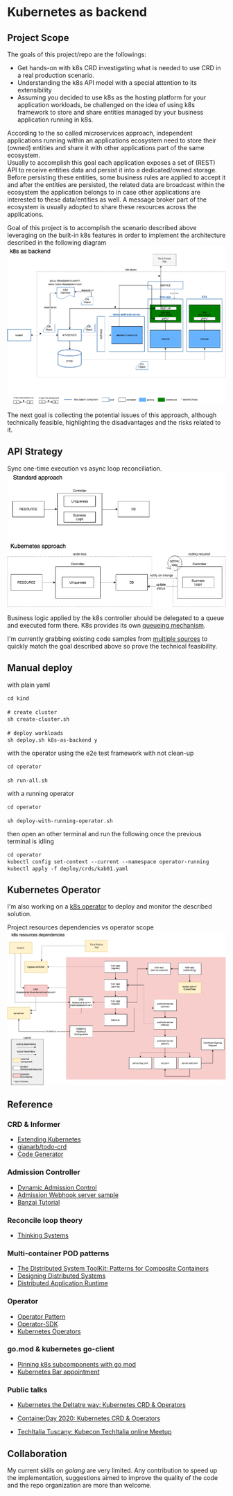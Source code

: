 # Kubernetes as backend

## Project Scope
The goals of this project/repo are the followings:
- Get hands-on with k8s CRD investigating what is needed to use CRD in a real production scenario.
- Understanding the k8s API model with a special attention to its extensibility
- Assuming you decided to use k8s as the hosting platform for your application workloads, be challenged on the idea of using k8s framework to store and share entities managed by your business application running in k8s.

According to the so called microservices approach, independent applications running within an applications ecosystem need to store their (owned) entities and share it with other applications part of the same ecosystem.  
Usually to accomplish this goal each application exposes a set of (REST) API to receive entities data and persist it into a dedicated/owned storage.  
Before persisting these entities, some business rules are applied to accept it and after the entities are persisted, the related data are broadcast within the ecosystem the application belongs to in case other applications are interested to these data/entities as well.  A message broker part of the ecosystem is usually adopted to share these resources across the applications.

Goal of this project is to accomplish the scenario described above leveraging on the built-in k8s features in order to implement the architecture described in the following diagram
![](images/k8s-as-backend.png?raw=true)

The next goal is collecting the potential issues of this approach, although technically feasible, highlighting the disadvantages and the risks related to it.

## API Strategy
Sync one-time execution vs async loop reconciliation.
![](images/kab-API-strategy.png?raw=true)

Business logic applied by the k8s controller should be delegated to a queue and executed form there. K8s provides its own [queueing mechanism](https://godoc.org/k8s.io/client-go/util/workqueue).

I'm currently grabbing existing code samples from [multiple sources](notes.md) to quickly match the goal described above so prove the technical feasibility.

## Manual deploy
with plain yaml
```
cd kind

# create cluster
sh create-cluster.sh

# deploy workloads
sh deploy.sh k8s-as-backend y
```

with the operator using the e2e test framework with not clean-up
```
cd operator

sh run-all.sh
```

with a running operator
```
cd operator

sh deploy-with-running-operator.sh
```
then open an other terminal and run the following once the previous terminal is idling
```
cd operator
kubectl config set-context --current --namespace operator-running
kubectl apply -f deploy/crds/kab01.yaml
```


## Kubernetes Operator
I'm also working on a [k8s operator](operator/README.md) to deploy and monitor the described solution.

Project resources dependencies vs operator scope
![](images/kab-resource-deps.png?raw=true)

## Reference

### CRD & Informer
- [Extending Kubernetes](https://get.oreilly.com/ind_extending-kubernetes.html)
- [gianarb/todo-crd](https://github.com/gianarb/todo-crd)
- [Code Generator](https://github.com/kubernetes/code-generator)

### Admission Controller

- [Dynamic Admission Control](https://kubernetes.io/docs/reference/access-authn-authz/extensible-admission-controllers)
- [Admission Webhook server sample](https://github.com/kubernetes/kubernetes/tree/v1.16.11/test/images/agnhost#webhook-kubernetes-external-admission-webhook)
- [Banzai Tutorial](https://banzaicloud.com/blog/k8s-admission-webhooks/)

### Reconcile loop theory
- [Thinking Systems](https://www.amazon.it/Thinking-Systems-Donella-H-Meadows/dp/1603580557)

### Multi-container POD patterns

- [The Distributed System ToolKit: Patterns for Composite Containers](https://kubernetes.io/blog/2015/06/the-distributed-system-toolkit-patterns/)
- [Designing Distributed Systems](https://learning.oreilly.com/library/view/designing-distributed-systems/9781491983638/)
- [Distributed Application Runtime](https://dapr.io/)

### Operator

- [Operator Pattern](https://kubernetes.io/docs/concepts/extend-kubernetes/operator/)
- [Operator-SDK](https://github.com/operator-framework/operator-sdk)
- [Kubernetes Operators](https://learning.oreilly.com/library/view/kubernetes-operators/9781492048039/)

### go.mod & kubernetes go-client

- [Pinning k8s subcomponents with go mod](https://medium.com/@cristiano.deg/pinning-k8s-subcomponents-with-go-mod-1ad087731f83)
- [Kubernetes Bar appointment](https://www.youtube.com/watch?v=vD47LRy23Ag)

### Public talks

- [Kubernetes the Deltatre way: Kubernetes CRD & Operators](https://www.youtube.com/watch?v=8YNH1QZGdMM)

- [ContainerDay 2020: Kubernetes CRD & Operators](https://2020.containerday.it/)

- [TechItalia Tuscany: Kubecon TechItalia online Meetup](https://www.meetup.com/TechItaliaTuscany/events/274381698/)

## Collaboration
My current skills on *golang* are very limited. Any contribution to speed up the implementation, suggestions aimed to improve the quality of the code and the repo organization are more than welcome.
